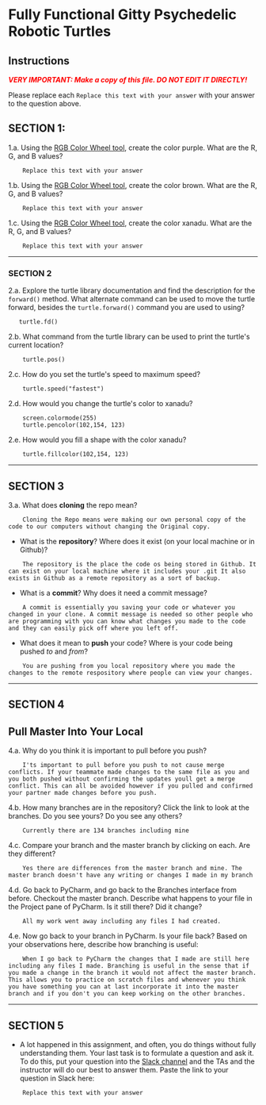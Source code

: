 # Fully Functional Gitty Psychedelic Robotic Turtles

## Instructions

**_<span style="color:red">
    VERY IMPORTANT: Make a copy of this file. DO NOT EDIT IT DIRECTLY!
</span>_**

Please replace each `Replace this text with your answer` 
with your answer to the question above.

## SECTION 1: 

1.a. Using the [RGB Color Wheel tool](https://colorspire.com/rgb-color-wheel/), create the color purple. 
     What are the R, G, and B values?

```
    Replace this text with your answer
```

1.b. Using the [RGB Color Wheel tool](https://colorspire.com/rgb-color-wheel/), create the color brown. 
     What are the R, G, and B values? 

```
    Replace this text with your answer
```

1.c. Using the [RGB Color Wheel tool](https://colorspire.com/rgb-color-wheel/), create the color xanadu. 
     What are the R, G, and B values?

```
    Replace this text with your answer
```

---

### SECTION 2

2.a. Explore the turtle library documentation and find the description for the 
     `forward()` method. What alternate command can be used to move the turtle forward, 
     besides the `turtle.forward()` command you are used to using?

```
   turtle.fd()
```

2.b. What command from the turtle library can be used to print the turtle's current 
   location?
   
```
    turtle.pos()
```

2.c. How do you set the turtle's speed to maximum speed?
   
```
    turtle.speed("fastest")
```

2.d. How would you change the turtle's color to xanadu? 

```
    screen.colormode(255)
    turtle.pencolor(102,154, 123)
```

2.e. How would you fill a shape with the color xanadu?

```
    turtle.fillcolor(102,154, 123)
```

---

## SECTION 3

3.a. What does **cloning** the repo mean?

```
    Cloning the Repo means were making our own personal copy of the code to our computers without changing the Original copy. 
```


- What is the **repository**? Where does it exist (on your local machine or in Github)?

```
    The repository is the place the code os being stored in Github. It can exist on your local machine where it includes your .git It also exists in Github as a remote repository as a sort of backup.
```


- What is a **commit**? Why does it need a commit message?

```
    A commit is essentially you saving your code or whatever you changed in your clone. A commit message is needed so other people who are programming with you can know what changes you made to the code and they can easily pick off where you left off.
```


- What does it mean to **push** your code? Where is your code being pushed _to_ and _from_?

```
    You are pushing from you local repository where you made the changes to the remote respository where people can view your changes. 
```

---

## SECTION 4

## Pull Master Into Your Local

4.a. Why do you think it is important to pull before you push?

```
    I'ts important to pull before you push to not cause merge conflicts. If your teammate made changes to the same file as you and you both pushed without confirming the updates youll get a merge conflict. This can all be avoided however if you pulled and confirmed your partner made changes before you push. 
```

4.b. How many branches are in the repository?
     Click the link to look at the branches. Do you see yours? Do you see any others? 

```
    Currently there are 134 branches including mine 
```


4.c. Compare your branch and the master branch by clicking on each. Are they different?

```
    Yes there are differences from the master branch and mine. The master branch doesn't have any writing or changes I made in my branch 
```


4.d. Go back to PyCharm, and go back to the Branches interface from before. Checkout the 
     master branch.
     Describe what happens to your file in the Project pane of PyCharm. Is it still 
     there? Did it change?

```
    All my work went away including any files I had created. 
```


4.e. Now go back to your branch in PyCharm. Is your file back? Based on your observations
     here, describe how branching is useful:

```
    When I go back to PyCharm the changes that I made are still here including any files I made. Branching is useful in the sense that if you made a change in the branch it would not affect the master branch. This allows you to practice on scratch files and whenever you think you have something you can at last incorporate it into the master branch and if you don't you can keep working on the other branches. 
```

---

## SECTION 5
- A lot happened in this assignment, and often, you do things without fully 
  understanding them. Your last task is to formulate a question and ask it. 
  To do this, put your question into the [Slack channel](https://bereacs.slack.com/archives/C3QACGH8R) and the TAs and the instructor 
  will do our best to answer them. Paste the link to your question in Slack here:

```
    Replace this text with your answer
```




